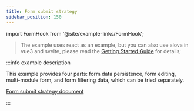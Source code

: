 ```yaml
---
title: Form submit strategy
sidebar_position: 150
---
```


import FormHook from '@site/example-links/FormHook';

> The example uses react as an example, but you can also use alova in vue3 and svelte, please read the [Getting Started Guide](/tutorial/get-started/overview) for details;

<FormHook></FormHook>

:::info example description

This example provides four parts: form data persistence, form editing, multi-module form, and form filtering data, which can be tried separately.

[Form submit strategy document](../strategy/useForm)

:::
